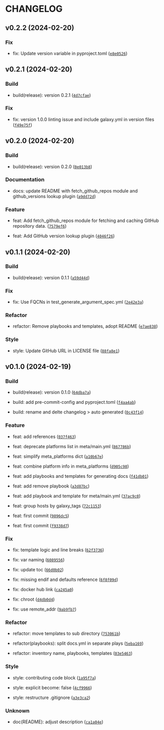 # CHANGELOG



## v0.2.2 (2024-02-20)

### Fix

* fix: Update version variable in pyproject.toml ([`e8e0526`](https://github.com/jam82/ansible-collection-dev/commit/e8e05260860f5c5b81f4213446784de7eaabe16e))


## v0.2.1 (2024-02-20)

### Build

* build(release): version 0.2.1 ([`4d7cfae`](https://github.com/jam82/ansible-collection-dev/commit/4d7cfaeb1be5cd21efce58721b8cb62ba71a544f))

### Fix

* fix: version 1.0.0 linting issue and include galaxy.yml in version files ([`f49e75f`](https://github.com/jam82/ansible-collection-dev/commit/f49e75f511810c93feecb0e3a100b053017e5280))


## v0.2.0 (2024-02-20)

### Build

* build(release): version 0.2.0 ([`0e013b8`](https://github.com/jam82/ansible-collection-dev/commit/0e013b82badb7a31503324fb636c81683bdd497e))

### Documentation

* docs: update README with fetch_github_repos module and github_versions lookup plugin ([`a9dd72d`](https://github.com/jam82/ansible-collection-dev/commit/a9dd72d444bd594b8f3540b487ec582a8d4ed496))

### Feature

* feat: Add fetch_github_repos module for fetching and caching GitHub repository data. ([`7579ef6`](https://github.com/jam82/ansible-collection-dev/commit/7579ef6497fc8fc7d479bc59fcf458a2a33af59b))

* feat: Add GitHub version lookup plugin ([`4046f26`](https://github.com/jam82/ansible-collection-dev/commit/4046f26f04e9d90560ff9487607dfe650e74d558))


## v0.1.1 (2024-02-20)

### Build

* build(release): version 0.1.1 ([`a59d44d`](https://github.com/jam82/ansible-collection-dev/commit/a59d44d63e5dfc005795ea97ebf92395d70b829d))

### Fix

* fix: Use FQCNs in test_generate_argument_spec.yml ([`2e42e3a`](https://github.com/jam82/ansible-collection-dev/commit/2e42e3a0aef8dbfa11d3500c82060758adcabd85))

### Refactor

* refactor: Remove playbooks and templates, adopt README ([`e7ae838`](https://github.com/jam82/ansible-collection-dev/commit/e7ae838887a1b91da536de1632e5237618be5c70))

### Style

* style: Update GitHub URL in LICENSE file ([`88fa8e1`](https://github.com/jam82/ansible-collection-dev/commit/88fa8e15a0b8814895fe1fd3d6bf2d2f485224ef))


## v0.1.0 (2024-02-19)

### Build

* build(release): version 0.1.0 ([`64dba7a`](https://github.com/jam82/ansible-collection-dev/commit/64dba7a9dcba10f2a2fcc6f5871523a671d08651))

* build: add pre-commit-config and pyproject.toml ([`f4aa4ab`](https://github.com/jam82/ansible-collection-dev/commit/f4aa4ab6d1dc50d4655315760ce9d65de3a378cb))

* build: rename and delte changelog &gt; auto generated ([`0c43f14`](https://github.com/jam82/ansible-collection-dev/commit/0c43f147624650c195e70f12d90ffa2e9beec5c3))

### Feature

* feat: add references ([`037f463`](https://github.com/jam82/ansible-collection-dev/commit/037f463099f026d7922bae859e6cd2914e56d9c6))

* feat: deprecate platforms list in meta/main.yml ([`867786b`](https://github.com/jam82/ansible-collection-dev/commit/867786bd98440290b632e486df42e0ce2aec22a9))

* feat: simplify meta_platforms dict ([`a10b67e`](https://github.com/jam82/ansible-collection-dev/commit/a10b67e8281dba17a3090b52d4521e8317a07315))

* feat: combine platform info in meta_platforms ([`d905c98`](https://github.com/jam82/ansible-collection-dev/commit/d905c98a7d6cb61720f9fad440afdf23324fe158))

* feat: add playbooks and templates for generating docs ([`f41db01`](https://github.com/jam82/ansible-collection-dev/commit/f41db01bb76373befcfcf445a1a2841ab240b052))

* feat: add remove playbook ([`a3d87bc`](https://github.com/jam82/ansible-collection-dev/commit/a3d87bcb0559e02f35da5053f426a4c6c3c35fe8))

* feat: add playbook and template for meta/main.yml ([`37ac9c0`](https://github.com/jam82/ansible-collection-dev/commit/37ac9c006427da2975420bd86b88ed122a2fce71))

* feat: group hosts by galaxy_tags ([`72c1153`](https://github.com/jam82/ansible-collection-dev/commit/72c11536865564e2a90450ea24255efb861bee4d))

* feat: first commit ([`9896dc5`](https://github.com/jam82/ansible-collection-dev/commit/9896dc58497c113b87010eab52860dbb3576a3a7))

* feat: first commit ([`f9338d7`](https://github.com/jam82/ansible-collection-dev/commit/f9338d77a296b9ee7a41ffa0df5625e8cadb84ff))

### Fix

* fix: template logic and line breaks ([`62f3736`](https://github.com/jam82/ansible-collection-dev/commit/62f3736ebf129a468157e35fc768e2a589949fd7))

* fix: var naming ([`6089556`](https://github.com/jam82/ansible-collection-dev/commit/6089556e41f9574ae20727201dd256f53aa7f834))

* fix: update toc ([`66d0b02`](https://github.com/jam82/ansible-collection-dev/commit/66d0b02492a8aafc0650b59c1435df9b27d5905e))

* fix: missing endif and defaults reference ([`6f8f09d`](https://github.com/jam82/ansible-collection-dev/commit/6f8f09dfbd97e3143f4e71500e196aa805f5b52b))

* fix: docker hub link ([`ca245a0`](https://github.com/jam82/ansible-collection-dev/commit/ca245a0abadef667ee802d2be74bca84c1689e8b))

* fix: chroot ([`d4db0d4`](https://github.com/jam82/ansible-collection-dev/commit/d4db0d492dcc9eb08984aad18f7e36d9840e6b83))

* fix: use remote_addr ([`9ab9fb7`](https://github.com/jam82/ansible-collection-dev/commit/9ab9fb72a3c6d0097a2bd46d3da869a57fbdffaa))

### Refactor

* refactor: move templates to sub directory ([`753061b`](https://github.com/jam82/ansible-collection-dev/commit/753061b2664fa436db8c80c91770ae73ff788c88))

* refactor(playbooks): split docs.yml in separate plays ([`5eba169`](https://github.com/jam82/ansible-collection-dev/commit/5eba1696c12eddc24ad3f1831ac5f88d8c6daf21))

* refactor: inventory name, playbooks, templates ([`03e5463`](https://github.com/jam82/ansible-collection-dev/commit/03e54630ccdc86f0b7b00b0259b12f15b4865f8a))

### Style

* style: contributing code block ([`1a95f7a`](https://github.com/jam82/ansible-collection-dev/commit/1a95f7a12618073f0d91bf48663bdf133afaff98))

* style: explicit become: false ([`4cf9966`](https://github.com/jam82/ansible-collection-dev/commit/4cf9966bacb10be5c62a807a89dd368c5dd804ba))

* style: restructure .gitignore ([`a3e3ca2`](https://github.com/jam82/ansible-collection-dev/commit/a3e3ca2cc0aa90a8f7c3db2d76ba43440701f3e6))

### Unknown

* doc(README): adjust description ([`ca1a04e`](https://github.com/jam82/ansible-collection-dev/commit/ca1a04ea5579a6d47e388ccea0f7a736d80f1105))
